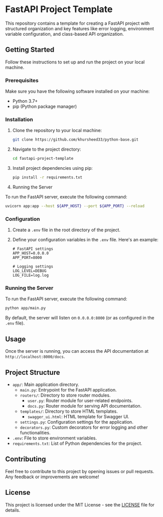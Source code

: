 # FastAPI Project Template

This repository contains a template for creating a FastAPI project with structured organization and key features like error logging, environment variable configuration, and class-based API organization.

## Getting Started

Follow these instructions to set up and run the project on your local machine.

### Prerequisites

Make sure you have the following software installed on your machine:

- Python 3.7+
- pip (Python package manager)

### Installation

1. Clone the repository to your local machine:

   ```bash
   git clone https://github.com/khursheed33/python-base.git
   ```

2. Navigate to the project directory:

   ```bash
   cd fastapi-project-template
   ```

3. Install project dependencies using pip:

   ```bash
   pip install -r requirements.txt
   ```
4. Running the Server

To run the FastAPI server, execute the following command:

   ```bash
   uvicorn app:app --host ${APP_HOST} --port ${APP_PORT} --reload
   ```

### Configuration

1. Create a `.env` file in the root directory of the project.

2. Define your configuration variables in the `.env` file. Here's an example:

   ```plaintext
   # FastAPI settings
   APP_HOST=0.0.0.0
   APP_PORT=8000

   # Logging settings
   LOG_LEVEL=DEBUG
   LOG_FILE=log.log
   ```

### Running the Server

To run the FastAPI server, execute the following command:

   ```bash
   python app/main.py
   ```

By default, the server will listen on `0.0.0.0:8000` (or as configured in the `.env` file).

## Usage

Once the server is running, you can access the API documentation at `http://localhost:8000/docs`.

## Project Structure

- `app/`: Main application directory.
  - `main.py`: Entrypoint for the FastAPI application.
  - `routers/`: Directory to store router modules.
    - `user.py`: Router module for user-related endpoints.
    - `docs.py`: Router module for serving API documentation.
  - `templates/`: Directory to store HTML templates.
    - `swagger_ui.html`: HTML template for Swagger UI.
  - `settings.py`: Configuration settings for the application.
  - `decorators.py`: Custom decorators for error logging and other functionalities.
- `.env`: File to store environment variables.
- `requirements.txt`: List of Python dependencies for the project.

## Contributing

Feel free to contribute to this project by opening issues or pull requests. Any feedback or improvements are welcome!

## License

This project is licensed under the MIT License - see the [LICENSE](LICENSE) file for details.
